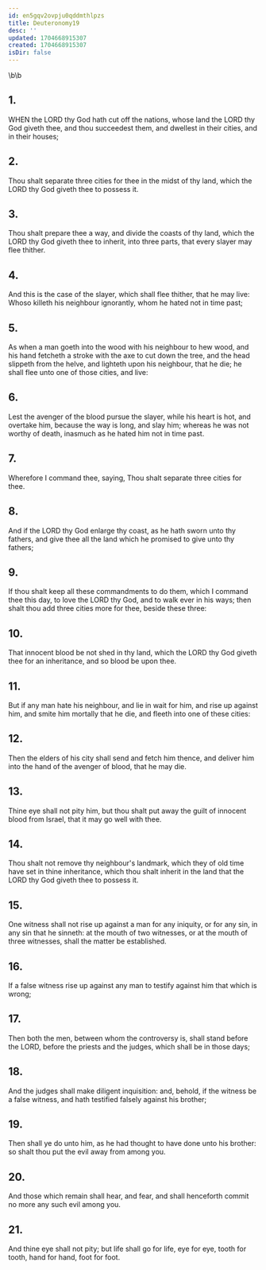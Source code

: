 ```yaml
---
id: en5gqv2ovpju0qddmthlpzs
title: Deuteronomy19
desc: ''
updated: 1704668915307
created: 1704668915307
isDir: false
---
```

\b\b
## 1.
WHEN the LORD thy God hath cut off the nations, whose land the LORD thy God giveth thee, and thou succeedest them, and dwellest in their cities, and in their houses;
## 2.
Thou shalt separate three cities for thee in the midst of thy land, which the LORD thy God giveth thee to possess it.
## 3.
Thou shalt prepare thee a way, and divide the coasts of thy land, which the LORD thy God giveth thee to inherit, into three parts, that every slayer may flee thither.
## 4.
And this is the case of the slayer, which shall flee thither, that he may live: Whoso killeth his neighbour ignorantly, whom he hated not in time past;
## 5.
As when a man goeth into the wood with his neighbour to hew wood, and his hand fetcheth a stroke with the axe to cut down the tree, and the head slippeth from the helve, and lighteth upon his neighbour, that he die; he shall flee unto one of those cities, and live:
## 6.
Lest the avenger of the blood pursue the slayer, while his heart is hot, and overtake him, because the way is long, and slay him; whereas he was not worthy of death, inasmuch as he hated him not in time past.
## 7.
Wherefore I command thee, saying, Thou shalt separate three cities for thee.
## 8.
And if the LORD thy God enlarge thy coast, as he hath sworn unto thy fathers, and give thee all the land which he promised to give unto thy fathers;
## 9.
If thou shalt keep all these commandments to do them, which I command thee this day, to love the LORD thy God, and to walk ever in his ways; then shalt thou add three cities more for thee, beside these three:
## 10.
That innocent blood be not shed in thy land, which the LORD thy God giveth thee for an inheritance, and so blood be upon thee.
## 11.
But if any man hate his neighbour, and lie in wait for him, and rise up against him, and smite him mortally that he die, and fleeth into one of these cities:
## 12.
Then the elders of his city shall send and fetch him thence, and deliver him into the hand of the avenger of blood, that he may die.
## 13.
Thine eye shall not pity him, but thou shalt put away the guilt of innocent blood from Israel, that it may go well with thee.
## 14.
Thou shalt not remove thy neighbour's landmark, which they of old time have set in thine inheritance, which thou shalt inherit in the land that the LORD thy God giveth thee to possess it.
## 15.
One witness shall not rise up against a man for any iniquity, or for any sin, in any sin that he sinneth: at the mouth of two witnesses, or at the mouth of three witnesses, shall the matter be established.
## 16.
If a false witness rise up against any man to testify against him that which is wrong;
## 17.
Then both the men, between whom the controversy is, shall stand before the LORD, before the priests and the judges, which shall be in those days;
## 18.
And the judges shall make diligent inquisition: and, behold, if the witness be a false witness, and hath testified falsely against his brother;
## 19.
Then shall ye do unto him, as he had thought to have done unto his brother: so shalt thou put the evil away from among you.
## 20.
And those which remain shall hear, and fear, and shall henceforth commit no more any such evil among you.
## 21.
And thine eye shall not pity; but life shall go for life, eye for eye, tooth for tooth, hand for hand, foot for foot.
